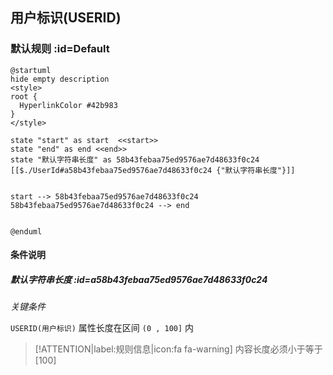 ## 用户标识(USERID) <!-- {docsify-ignore-all} -->

   

### 默认规则 :id=Default

```plantuml
@startuml
hide empty description
<style>
root {
  HyperlinkColor #42b983
}
</style>

state "start" as start  <<start>>
state "end" as end <<end>>
state "默认字符串长度" as 58b43febaa75ed9576ae7d48633f0c24 [[$./UserId#a58b43febaa75ed9576ae7d48633f0c24 {"默认字符串长度"}]]


start --> 58b43febaa75ed9576ae7d48633f0c24 
58b43febaa75ed9576ae7d48633f0c24 --> end 


@enduml
```

#### 条件说明

##### 默认字符串长度 :id=a58b43febaa75ed9576ae7d48633f0c24


*关键条件*


`USERID(用户标识)` 属性长度在区间 `(0 , 100]` 内

> [!ATTENTION|label:规则信息|icon:fa fa-warning]
> 内容长度必须小于等于[100]







